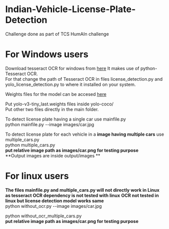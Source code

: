 # Indian-Vehicle-License-Plate-Detection
Challenge done as part of TCS HumAIn challenge

# For Windows users
Download tesseract OCR for windows from [here](https://digi.bib.uni-mannheim.de/tesseract/tesseract-ocr-w64-setup-v5.0.0.20190526.exe)
It makes use of python-Tesseract OCR. <br />
For that change the path of Tesseract OCR in files license_detection.py and yolo_license_detection.py to where it installed on your system.

Weights files for the model can be accesed [here](https://drive.google.com/drive/folders/11Y3Dmp4BPTZzpo4TLB328OESpx9k0dkJ?usp=sharing)

Put yolo-v3-tiny_last.weights files inside yolo-coco/   <br />
Put other two files directly in the main folder.


To detect license plate having a single car use mainfile.py <br />
python mainfile.py --image images/car.jpg

To detect license plate  for each vehicle in a **image having multiple cars** use multiple_cars.py <br />
python multiple_cars.py   <br />   **put relative image path as images/car.png for testing purpose**
<br/>
**Output images are inside output/images **
# For linux users
**The files mainfile.py and multiple_cars.py will not directly work in Linux as tesseract OCR dependency is not tested with linux** 
**OCR not tested in linux but license detection model works same**
<br/>
python without_ocr.py --image images/car.jpg <br/>

python without_ocr_multiple_cars.py  <br />  **put relative image path as images/car.png for testing purpose**
